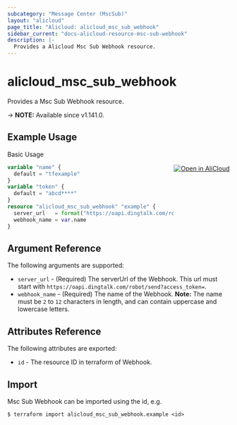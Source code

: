```yaml
---
subcategory: "Message Center (MscSub)"
layout: "alicloud"
page_title: "Alicloud: alicloud_msc_sub_webhook"
sidebar_current: "docs-alicloud-resource-msc-sub-webhook"
description: |-
  Provides a Alicloud Msc Sub Webhook resource.
---
```


# alicloud_msc_sub_webhook

Provides a Msc Sub Webhook resource.

-> **NOTE:** Available since v1.141.0.

## Example Usage
<div class="oics-button" style="float: right;margin: 0 0 -40px 0;">
  <a href="https://api.aliyun.com/api-tools/terraform?resource=alicloud_msc_sub_webhook&exampleId=50c682fd-ad2a-60b7-b141-135c461765a4628f6c0e&activeTab=example&spm=docs.r.msc_sub_webhook.0.50c682fdad" target="_blank">
    <img alt="Open in AliCloud" src="https://img.alicdn.com/imgextra/i1/O1CN01hjjqXv1uYUlY56FyX_!!6000000006049-55-tps-254-36.svg" style="max-height: 44px; margin: 32px auto; max-width: 100%;">
  </a>
</div>

Basic Usage

```terraform
variable "name" {
  default = "tfexample"
}
variable "token" {
  default = "abcd****"
}
resource "alicloud_msc_sub_webhook" "example" {
  server_url   = format("https://oapi.dingtalk.com/robot/send?access_token=%s", var.token)
  webhook_name = var.name
}
```

## Argument Reference

The following arguments are supported:

* `server_url` - (Required) The serverUrl of the Webhook. This url must start with `https://oapi.dingtalk.com/robot/send?access_token=`.
* `webhook_name` - (Required) The name of the Webhook. **Note:** The name must be `2` to `12` characters in length, and can contain uppercase and lowercase letters.

## Attributes Reference

The following attributes are exported:

* `id` - The resource ID in terraform of Webhook.

## Import

Msc Sub Webhook can be imported using the id, e.g.

```shell
$ terraform import alicloud_msc_sub_webhook.example <id>
```
